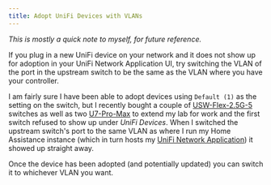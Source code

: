 ```yaml
---
title: Adopt UniFi Devices with VLANs
---
```


_This is mostly a quick note to myself, for future reference._

If you plug in a new UniFi device on your network and it does not show up for adoption in your UniFi Network Application
UI, try switching the VLAN of the port in the upstream switch to be the same as the VLAN where you have your controller.

I am fairly sure I have been able to adopt devices using `Default (1)` as the setting on the switch, but I recently
bought a couple of
[USW-Flex-2.5G-5](https://eu.store.ui.com/eu/en/category/switching-utility/products/usw-flex-2-5g-5) switches as well
as two [U7-Pro-Max](https://eu.store.ui.com/eu/en/category/all-wifi/products/u7-pro-max) to extend my lab for work and
the first switch refused to show up under _UniFi Devices_. When I switched the upstream switch's port to the same VLAN
as where I run my Home Assistance instance (which in turn hosts my [UniFi Network
Application](https://github.com/hassio-addons/addon-unifi)) it showed up straight away.

Once the device has been adopted (and potentially updated) you can switch it to whichever VLAN you want.

<!-- --------------------------------------------------------------------------------------------------------------- -->
